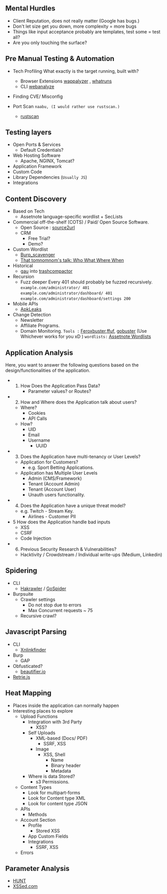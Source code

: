 ## Mental Hurdles 
-  Client Reputation, does not really matter  (Google has bugs.)
-  Don't let size get you down, more complexity = more bugs 
-  Things like input acceptance probably are templates, test some = test all? 
-  Are you only touching the surface? 
## Pre Manual Testing & Automation 
-  Tech Profiling
	What exactly is the target running, built with?
	-  Browser Extensions 
		[wappalyzer](https://www.wappalyzer.com/) , [whatruns](https://www.whatruns.com/)
	-  CLI 
		[webanalyze](https://github.com/rverton/webanalyze)
		
-  Finding CVE/ Misconfig
-  Port Scan 
	`naabu, (I would rather use rustscan.)`
	-  [rustscan](https://github.com/RustScan/RustScan)
	
## Testing layers 
-  Open Ports & Services 
	-  Default Credentials?
-  Web Hosting Software 
	-  Apache, NGINX, Tomcat?
-  Application Framework 
-  Custom Code
-  Library Dependencies (`Usually JS`)
-  Integrations

## Content Discovery 
-  Based on Tech
	-  Assetnote  language-specific wordlist + SecLists
 -  Commercial off-the-shelf (COTS) / Paid/ Open Source Software. 
	 -  Open Source :  [source2url](https://github.com/danielmiessler/Source2URL/tree/master)
	 -  CRM 
		 - Free Trial? 
		 - Demo? 
-  Custom Wordlist 
	-  [Burp_scavenger](https://github.com/0xDexter0us/Scavenger)
	-   [That tomnomnom's talk: Who What Where When](https://www.youtube.com/watch?v=W4_QCSIujQ4) 
-  Historical
	-  [gau](https://github.com/lc/gau)  into  [trashcompactor](https://github.com/michael1026/trashcompactor)
-  Recursion 
	-   Fuzz deeper 
	Every 401 should probably be fuzzed recursively. 
			`example.com/administrator/ 401`
			`example.com/administrator/dashboard/ 401`
			`example.com/administrator/dashboard/settings 200`
-  Mobile APIs 
	-  [ApkLeaks](https://github.com/dwisiswant0/apkleaks)
-  Change Detection
	-  Newsletter
	-  Affiliate Programs.
	-  Domain Monitoring. 
`Tools :`  [Feroxbuster](https://github.com/epi052/feroxbuster),[ffuf](https://github.com/ffuf/ffuf), [gobuster](https://github.com/OJ/gobuster)  (Use Whichever works for you xD )
`wordlists:` [Assetnote Wordlists ](https://wordlists.assetnote.com) 

## Application Analysis
Here, you want to answer the following questions based on the design/functionalities of the application. 
-  1. How Does the Application Pass Data? 
		- Parameter values? or  Routes? 
-  2. How and Where does the Application talk about users? 
	-  Where? 
		 - Cookies
		-  API Calls
	-   How? 
		 - UID 
		 - Email 
		-  Username
	        - UUID 	 
-  3. Does the Application have multi-tenancy or User Levels? 
	-  Application for Customers? 
		- e.g. Sport Betting Applications. 
	- Application has Multiple User Levels
		- Admin (CMS/Framework)
		- Tenant (Account Admin)
		- Tenant (Account User)
		- Unauth users functionality. 
-  4. Does the Application have  a unique threat model? 
	- e.g. Twitch - Stream Key. 
		- Airlines - Customer PII
-  5 How does the Application handle bad inputs
	-  XSS 
	- CSRF
	- Code Injection 
-  6. Previous Security Research & Vulnerabilities? 
	-   Hacktivity / Crowdstream / Individual write-ups (Medium, Linkedin)
## Spidering
-  CLI 
	-  [Hakrawler](https://github.com/hakluke/hakrawler) / [GoSpider](https://github.com/jaeles-project/gospider)
- Burpsuite 
	- Crawler settings 
		- Do not stop due to errors
		- Max Concurrent requests  ~ 75 
	- Recursive crawl? 
## Javascript Parsing
- CLI 
	- [Xnlinkfinder](https://github.com/xnl-h4ck3r/xnLinkFinder)
- Burp 
	- GAP 
- Obfusticated? 
	- [beautifier.io](https://beautifier.io/)
- [Retrie.js](https://github.com/RetireJS/retire.js)

## Heat Mapping  
- Places inside the application can normally happen 
- Interesting places to explore 
	- Upload Functions 
		- Integration with 3rd Party
			- XSS? 
		- Self Uploads
			- XML-based (Docs/ PDF)
				- SSRF, XSS
			- Image
				- XSS, Shell
					- Name
					- Binary header
					- Metadata
		- Where is data Stored? 
			- s3 Permissions. 
	-  Content Types
		-  Look for multipart-forms
		- Look for Content type XML
		- Look for content type JSON 
	- APIs 
		- Methods
	- Account Section
		- Profile
			- Stored XSS
		- App Custom Fields
		- Integrations
			- SSRF, XSS 
	- Errors

## Parameter Analysis
- [HUNT](https://github.com/bugcrowd/HUNT)
- [XSSed.com](http://xssed.com/)
